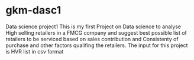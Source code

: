 # gkm-dasc1
Data science project1
This is my first Project on Data science to analyse High selling retailers in a FMCG company and suggest best possible list of retailers to be serviced based on sales contribution and Consistenty of purchase and other factors qualifing the retailers.
The input for this project is HVR list in csv format
